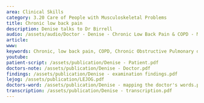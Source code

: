 ```yaml
---
area: Clinical Skills
category: 3.20 Care of People with Musculoskeletal Problems
title: Chronic low back pain
description: Denise talks to Dr Birrell
audio: /assets/audio/Doctor - Denise - Chronic Low Back Pain & COPD - MQ.mp3
article: 
www: 
keywords: Chronic, low back pain, COPD, Chronic Obstructive Pulmonary disease
youtube:
patient-script: /assets/publication/Denise - Patient.pdf
doctors-note: /assets/publication/Denise - Doctor.pdf
findings: /assets/publication/Denise - examination findings.pdf
lejog: /assets/publication/LEJOG.pdf
doctors-word: /assets/publication/Denise - mapping the doctor's words.pdf
transcription: /assets/publication/Denise - transcription.pdf
--- 
```

